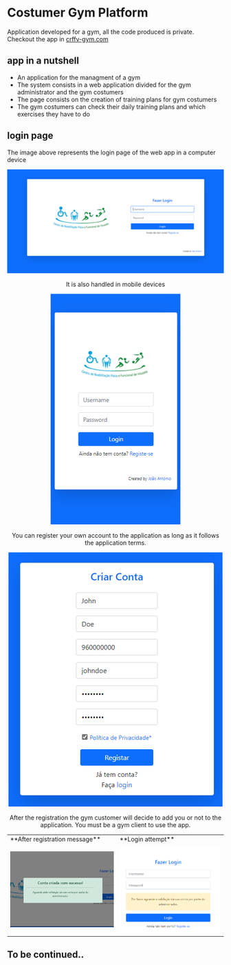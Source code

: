 # Costumer Gym Platform

Application developed for a gym, all the code produced is private.<br/>Checkout the app in [crffv-gym.com](https://crffv-gym.com/)

## app in a nutshell
* An application for the managment of a gym
* The system consists in a web application divided for the gym administrator and the gym costumers
* The page consists on the creation of training plans for gym costumers
* The gym costumers can check their daily training plans and which exercises they have to do

## login page
The image above represents the login page of the web app in a computer device

<img src="/screenshots/login-page.png">

<p align="center"> 
  It is also handled in mobile devices
</p>

<p align="center"> 
  <img src="/screenshots/login-page-mb.png">
</p>

<p align="center"> 
  You can register your own account to the application as long as it follows the application terms. 
</p>

<p align="center"> 
  <img src="/screenshots/register.png">
</p>

<p align="center"> 
  After the registration the gym customer will decide to add you or not to the application. You must be a gym client to use the app. 
</p>

<table>
  <tr>
    <td>**After registration message**</td>
     <td>**Login attempt**</td>
  </tr>
  <tr>
    <td><img src="/screenshots/pos-register.png" width=500></td>
    <td><img src="/screenshots/wait-register.png" width=500></td>
  </tr>
 </table>



## To be continued..

